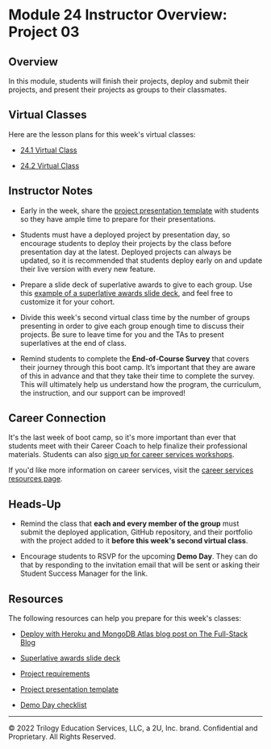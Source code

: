 # Module 24 Instructor Overview: Project 03

## Overview

In this module, students will finish their projects, deploy and submit their projects, and present their projects as groups to their classmates.

## Virtual Classes

Here are the lesson plans for this week's virtual classes:

* [24.1 Virtual Class](./24.1-REQUIRED.md)

* [24.2 Virtual Class](./24.2-REQUIRED.md)

## Instructor Notes

* Early in the week, share the [project presentation template](https://docs.google.com/presentation/d/10QaO9KH8HtUXj__81ve0SZcpO5DbMbqqQr4iPpbwKks/edit?usp=sharing) with students so they have ample time to prepare for their presentations.

* Students must have a deployed project by presentation day, so encourage students to deploy their projects by the class before presentation day at the latest. Deployed projects can always be updated, so it is recommended that students deploy early on and update their live version with every new feature.

* Prepare a slide deck of superlative awards to give to each group. Use this [example of a superlative awards slide deck](https://docs.google.com/presentation/d/1fJGzsclaQ5TKBk3EnL7Gc-bg1ijSGM6_oB1gvpKYnZE/edit?usp=sharing), and feel free to customize it for your cohort.

* Divide this week's second virtual class time by the number of groups presenting in order to give each group enough time to discuss their projects. Be sure to leave time for you and the TAs to present superlatives at the end of class.

* Remind students to complete the **End-of-Course Survey** that covers their journey through this boot camp. It’s important that they are aware of this in advance and that they take their time to complete the survey. This will ultimately help us understand how the program, the curriculum, the instruction, and our support can be improved!

## Career Connection

It's the last week of boot camp, so it's more important than ever that students meet with their Career Coach to help finalize their professional materials. Students can also [sign up for career services workshops](https://careernetwork.2u.com/?utm_medium=Academics&utm_source=boot_camp).

If you'd like more information on career services, visit the [career services resources page](https://careernetwork.2u.com/?utm_medium=Academics&utm_source=boot_camp).

## Heads-Up

* Remind the class that **each and every member of the group** must submit the deployed application, GitHub repository, and their portfolio with the project added to it **before this week's second virtual class**.

* Encourage students to RSVP for the upcoming **Demo Day**. They can do that by responding to the invitation email that will be sent or asking their Student Success Manager for the link.

## Resources

The following resources can help you prepare for this week's classes:

* [Deploy with Heroku and MongoDB Atlas blog post on The Full-Stack Blog](https://coding-boot-camp.github.io/full-stack/mongodb/deploy-with-heroku-and-mongodb-atlas)

* [Superlative awards slide deck](https://docs.google.com/presentation/d/1QlPJhHnHvLLtKheKl4opm7tibkjjALZeAzwVvZdJDO0/edit?usp=sharing)

* [Project requirements](../../01-Class-Content/22-State/04-Supplemental/Project-Requirements.md)

* [Project presentation template](https://docs.google.com/presentation/d/10QaO9KH8HtUXj__81ve0SZcpO5DbMbqqQr4iPpbwKks/edit?usp=sharing)

* [Demo Day checklist](https://docs.google.com/document/d/1ncrQ3X7QsgyO_rcEIKdAeW28jT-niDZkwpFBWK7x-nI/edit)

---
© 2022 Trilogy Education Services, LLC, a 2U, Inc. brand. Confidential and Proprietary. All Rights Reserved.
